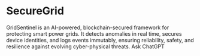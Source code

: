 # SecureGrid
GridSentinel is an AI-powered, blockchain-secured framework for protecting smart power grids. It detects anomalies in real time, secures device identities, and logs events immutably, ensuring reliability, safety, and resilience against evolving cyber-physical threats.          Ask ChatGPT
